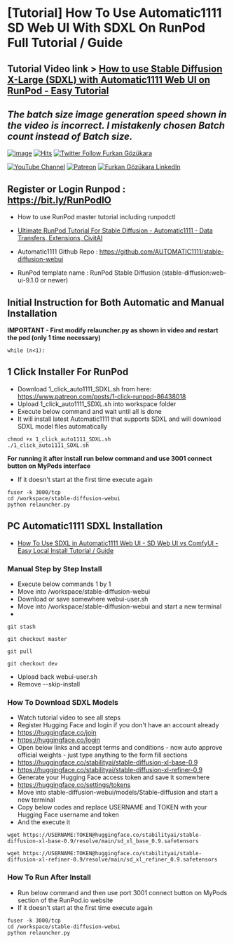 # [Tutorial] How To Use Automatic1111 SD Web UI With SDXL On RunPod Full Tutorial / Guide
## Tutorial Video link > [How to use Stable Diffusion X-Large (SDXL) with Automatic1111 Web UI on RunPod - Easy Tutorial](https://youtu.be/mDW4zqh8R40)

## *The batch size image generation speed shown in the video is incorrect. I mistakenly chosen Batch count instead of Batch size.*
 
[![image](https://img.shields.io/discord/772774097734074388?label=Discord&logo=discord)](https://discord.com/servers/software-engineering-courses-secourses-772774097734074388) [![Hits](https://hits.seeyoufarm.com/api/count/incr/badge.svg?url=https%3A%2F%2Fgithub.com%2FFurkanGozukara%2FStable-Diffusion%2Fblob%2Fmain%2FTutorials%2FHow-To-Use-Automatic1111-On-RunPod-With-SDXL.md&count_bg=%2379C83D&title_bg=%239E0F0F&icon=apachespark.svg&icon_color=%23E7E7E7&title=views&edge_flat=false)](https://hits.seeyoufarm.com) [![Twitter Follow Furkan Gözükara](https://img.shields.io/badge/Twitter-Follow%20Me-1DA1F2?style=for-the-badge&logo=twitter&logoColor=white)](https://twitter.com/GozukaraFurkan)

[![YouTube Channel](https://img.shields.io/badge/YouTube-SECourses-C50C0C?style=for-the-badge&logo=youtube)](https://www.youtube.com/SECourses) [![Patreon](https://img.shields.io/badge/Patreon-Support%20Me-F2EB0E?style=for-the-badge&logo=patreon)](https://www.patreon.com/SECourses) [![Furkan Gözükara LinkedIn](https://img.shields.io/badge/LinkedIn-Follow%20Me-0077B5?style=for-the-badge&logo=linkedin&logoColor=white)](https://www.linkedin.com/in/furkangozukara/) 

## Register or Login Runpod : https://bit.ly/RunPodIO

* How to use RunPod master tutorial including runpodctl
* [Ultimate RunPod Tutorial For Stable Diffusion - Automatic1111 - Data Transfers, Extensions, CivitAI](https://youtu.be/QN1vdGhjcRc)

* Automatic1111 Github Repo : https://github.com/AUTOMATIC1111/stable-diffusion-webui
* RunPod template name : RunPod Stable Diffusion (stable-diffusion:web-ui-9.1.0 or newer)

## Initial Instruction for Both Automatic and Manual Installation

**IMPORTANT - First modify relauncher.py as shown in video and restart the pod (only 1 time necessary)**

```
while (n<1):
```

## 1 Click Installer For RunPod

* Download 1_click_auto1111_SDXL.sh from here: https://www.patreon.com/posts/1-click-runpod-86438018
* Upload 1_click_auto1111_SDXL.sh into workspace folder
* Execute below command and wait until all is done
* It will install latest Automatic1111 that supports SDXL and will download SDXL model files automatically

```
chmod +x 1_click_auto1111_SDXL.sh
./1_click_auto1111_SDXL.sh
```

**For running it after install run below command and use 3001 connect button on MyPods interface**
* If it doesn't start at the first time execute again

```
fuser -k 3000/tcp
cd /workspace/stable-diffusion-webui
python relauncher.py
```


## PC Automatic1111 SDXL Installation

* [How To Use SDXL in Automatic1111 Web UI - SD Web UI vs ComfyUI - Easy Local Install Tutorial / Guide](https://youtu.be/eY_v5IR4dUQ)


### Manual Step by Step Install

* Execute below commands 1 by 1
* Move into /workspace/stable-diffusion-webui
* Download or save somewhere webui-user.sh
* Move into /workspace/stable-diffusion-webui and start a new terminal
* 

```
git stash
```

```
git checkout master
```

```
git pull
```

```
git checkout dev
```

* Upload back webui-user.sh
* Remove --skip-install

### How To Download SDXL Models
* Watch tutorial video to see all steps
* Register Hugging Face and login if you don't have an account already
* https://huggingface.co/join
* https://huggingface.co/login
* Open below links and accept terms and conditions - now auto approve official weights - just type anything to the form fill sections
* https://huggingface.co/stabilityai/stable-diffusion-xl-base-0.9
* https://huggingface.co/stabilityai/stable-diffusion-xl-refiner-0.9
* Generate your Hugging Face access token and save it somewhere
* https://huggingface.co/settings/tokens
* Move into stable-diffusion-webui/models/Stable-diffusion and start a new terminal
* Copy below codes and replace USERNAME and TOKEN with your Hugging Face username and token
* And the execute it

```
wget https://USERNAME:TOKEN@huggingface.co/stabilityai/stable-diffusion-xl-base-0.9/resolve/main/sd_xl_base_0.9.safetensors
```

```
wget https://USERNAME:TOKEN@huggingface.co/stabilityai/stable-diffusion-xl-refiner-0.9/resolve/main/sd_xl_refiner_0.9.safetensors
```

### How To Run After Install

* Run below command and then use port 3001 connect button on MyPods section of the RunPod.io website
* If it doesn't start at the first time execute again
```
fuser -k 3000/tcp
cd /workspace/stable-diffusion-webui
python relauncher.py
```


